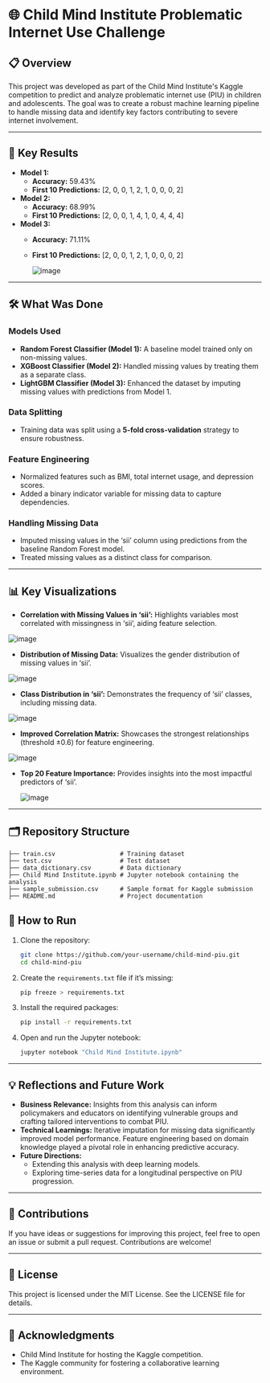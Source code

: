 # 🌐 Child Mind Institute Problematic Internet Use Challenge

## 📋 Overview
This project was developed as part of the Child Mind Institute's Kaggle competition to predict and analyze problematic internet use (PIU) in children and adolescents. The goal was to create a robust machine learning pipeline to handle missing data and identify key factors contributing to severe internet involvement.

---

## 🎯 Key Results

- **Model 1:**
  - **Accuracy:** 59.43%
  - **First 10 Predictions:** [2, 0, 0, 1, 2, 1, 0, 0, 0, 2]
- **Model 2:**
  - **Accuracy:** 68.99%
  - **First 10 Predictions:** [2, 0, 0, 1, 4, 1, 0, 4, 4, 4]
- **Model 3:**
  - **Accuracy:** 71.11%
  - **First 10 Predictions:** [2, 0, 0, 1, 2, 1, 0, 0, 0, 2]
 
    ![image](https://github.com/user-attachments/assets/ddc0a5dc-c05f-4a76-9295-535f3ff4ca8a)


---

## 🛠️ What Was Done

### Models Used
- **Random Forest Classifier (Model 1):** A baseline model trained only on non-missing values.
- **XGBoost Classifier (Model 2):** Handled missing values by treating them as a separate class.
- **LightGBM Classifier (Model 3):** Enhanced the dataset by imputing missing values with predictions from Model 1.

### Data Splitting
- Training data was split using a **5-fold cross-validation** strategy to ensure robustness.

### Feature Engineering
- Normalized features such as BMI, total internet usage, and depression scores.
- Added a binary indicator variable for missing data to capture dependencies.

### Handling Missing Data
- Imputed missing values in the ‘sii’ column using predictions from the baseline Random Forest model.
- Treated missing values as a distinct class for comparison.

---

## 📊 Key Visualizations

- **Correlation with Missing Values in ‘sii’:** Highlights variables most correlated with missingness in ‘sii’, aiding feature selection.

![image](https://github.com/user-attachments/assets/f2aa12ab-0bbe-4817-8472-0fe827da64b1)

  
- **Distribution of Missing Data:** Visualizes the gender distribution of missing values in ‘sii’.

![image](https://github.com/user-attachments/assets/b03c89fe-0e31-4e7e-88ba-f458ee6e4a02)


- **Class Distribution in ‘sii’:** Demonstrates the frequency of ‘sii’ classes, including missing data.

![image](https://github.com/user-attachments/assets/f28d4b60-2d47-4230-9ee7-bd9a8204dc0a)

  
- **Improved Correlation Matrix:** Showcases the strongest relationships (threshold ±0.6) for feature engineering.

![image](https://github.com/user-attachments/assets/1b747fc4-1ae6-48bf-9ce8-ea422b14f48a)

  
- **Top 20 Feature Importance:** Provides insights into the most impactful predictors of ‘sii’.

  ![image](https://github.com/user-attachments/assets/c2eebc04-6718-4564-9ee7-d8bf0c849e00)


---

## 🗂️ Repository Structure

```plaintext
├── train.csv                  # Training dataset
├── test.csv                   # Test dataset
├── data_dictionary.csv        # Data dictionary
├── Child Mind Institute.ipynb # Jupyter notebook containing the analysis
├── sample_submission.csv      # Sample format for Kaggle submission
├── README.md                  # Project documentation
```

## 🚀 How to Run

1. Clone the repository:

   ```bash
   git clone https://github.com/your-username/child-mind-piu.git
   cd child-mind-piu
   ```

2. Create the `requirements.txt` file if it’s missing:

   ```bash
   pip freeze > requirements.txt
   ```

3. Install the required packages:

   ```bash
   pip install -r requirements.txt
   ```

4. Open and run the Jupyter notebook:

   ```bash
   jupyter notebook "Child Mind Institute.ipynb"
   ```

---

## 💡 Reflections and Future Work

- **Business Relevance:** Insights from this analysis can inform policymakers and educators on identifying vulnerable groups and crafting tailored interventions to combat PIU.
- **Technical Learnings:** Iterative imputation for missing data significantly improved model performance. Feature engineering based on domain knowledge played a pivotal role in enhancing predictive accuracy.
- **Future Directions:**
  - Extending this analysis with deep learning models.
  - Exploring time-series data for a longitudinal perspective on PIU progression.

---

## 🤝 Contributions

If you have ideas or suggestions for improving this project, feel free to open an issue or submit a pull request. Contributions are welcome!

---

## 📜 License

This project is licensed under the MIT License. See the LICENSE file for details.

---

## 🙏 Acknowledgments

- Child Mind Institute for hosting the Kaggle competition.
- The Kaggle community for fostering a collaborative learning environment.
